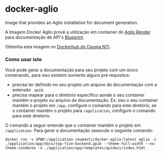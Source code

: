 # docker-aglio

Image that provides an Aglio installation for document generation.

A Imagem Docker Aglio provê a utilização em container do [Aglio Render](https://github.com/danielgtaylor/aglio) para documentação de API's [Blueprint](https://apiblueprint.org/).

Obtenha esta imagem no [Dockerhub do Ceuma NTI](https://hub.docker.com/r/ceumanti/docker-aglio).

### Como usar isto

Você pode gerar a documentação para seu projeto com um único comenando, para isso existem somente alguns pré requisitos:

- precisa ter definido no seu projeto um arquivo de documentação com a extensão `.apib`.
- precisa mapear para o diretório específico aonde o seu container mantém o projeto ou arquivo de documentação.
Ex: seu o seu container mantém o projeto em `/app`, configure o comando para este diretório, se o container mantém o projeto para `/application`, configure o comando para este diretório.

O comando a seguir entende que o container mantém o projeto em `/application`. Para gerar a documentação sexecute o seguinte comando:

`docker run -v $PWD:/application ceumanti/docker-aglio:latest aglio -i ./application/app/docs/top-five-backend.apib --theme-full-width --no-theme-condense -o ./application/app/templates/apidocs/index.html`
